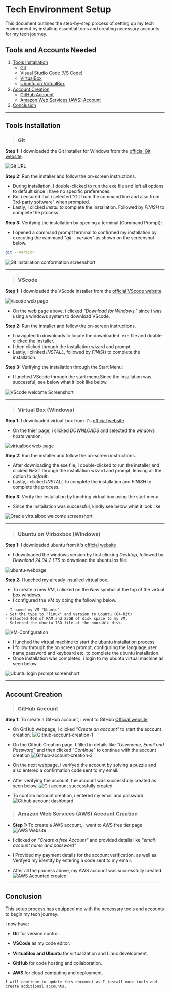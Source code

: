 # Tech Environment Setup

This document outlines the step-by-step process of setting up my tech environment by installing essential tools and creating necessary accounts for my tech journey.

## Tools and Accounts Needed
1. [Tools Installation](#tools-installation)
    - [Git](#git)
    - [Visual Studio Code (VS Code)](#vs-code)
    - [VirtualBox](#virtualbox)
    - [Ubuntu on VirtualBox](#ubuntu-on-virtualbox)
2. [Account Creation](#account-creation)
    - [GitHub Account](#github-account)
    - [Amazon Web Services (AWS) Account](#aws-account)
3. [Conclusion](#conclusion)

---

## Tools Installation

>### Git

**Step 1:** I downloaded the Git installer for Windows from the [official Git website](https://git-scm.com/). 

![Git URL](./img/Git-URL.png)

**Step 2:** Run the installer and follow the on-screen instructions. 

- During installation, I double-clicked to run the exe file and left all options to  default since i have no specific preferences.  
- But i ensured that i selected "Git from the command line and also from 3rd-party software" when prompted. 
- Lastly, I clicked  *install* to complete the installation. Followed by *FINISH* to complete the process

**Step 3:** Verifying the installation by opening a terminal (Command Prompt):

- I opened a command prompt terminal to confirmed my installation by executing the cammand "*git --version*" as shown on the screenshot below.
```bash
git --version
````
![Git installation conformation screenshort](./img/git-command-%20prompt.jpg)


---

> ### VScode

**Step 1:** I downloaded the VScode installer from the [official VScode website](https://code.visualstudio.com/).

![Vscode web page](./img/VScode-website.png)
- On the web page above, i clicked *"Download for Windows,"* since i was using a windows system to download VScode.

**Step 2:** Run the installer and follow the on-screen instructions.
- I navigated to downloads to locate the downloaded .exe file and double-clicked the installer.
- I then clicked through the installation wizard and prompt.
- Lastly, i clinked *INSTALL*, followed by *FINISH* to complete the installation.

**Step 3:** Verifying the installation through the Start Menu:  

- I lunched VScode through the start menu.Since the insallation was successful, see below what it look like below. 

![VScode welcome Screenshort](/img/VScode%20software.png)

---


>### Virtual Box (Windows)

**Step 1:** I downloaded virtual-box from it's [official website](https://www.virtualbox.org/wiki/Downloads)

- On the thier page, i clicked *DOWNLOADS* and selected the *windows hosts* version.

![virtualbox web-page](./img/Virtual-box-url(windows).jpg)

**Step 2:** Run the installer and follow the on-screen instructions.

- After downloading the exe file, i double-clicked to run the installer and clicked *NEXT* through the installation wizard and prompt, leaving all the option to *default*.
- Lastly, i clicked *INSTALL* to complete the installation and *FINISH* to complete the process.

**Step 3:** Verify the installation by lunching virtual box using the start menu:

- Since the installation was successful, kindly see below what it look like.

![Oracle virtualbox welcome screenshort](./img/Virtual-box-webpage.jpg)

___



> ### Ubuntu on Virboxbox (Windows)

**Step 1:** I downloaded ubuntu from it's [official website](https://ubuntu.com/download/desktop)

- I downloaded the windows version by first clicking *Desktop*, followed by *Download 24.04.2 LTS* to download the ubuntu.Ios file. 

![ubuntu-webpage](./img/ubuntu-webpage.jpg)



**Step 2:** I lunched my already installed virtual box.

- To create a new *VM*, i clicked on the *New* symbol at the top of the virtual box windows.
- I configured the *VM* by doing the following below.


```Vm configuration
- I named my VM "Ubuntu"
- Set the type to "linux" and version to Ubuntu (64-bit)
- Allocted 4GB of RAM and 25GB of disk space to my VM.
- Selected the ubuntu ISO file at the bootable disk.
```
![VM-Configuration](./img/VM-configuration.png)

- I lunched the virtual machine to start the ubuntu installation process.
- I follow through the on screen prompt, configuring the language,user name,password and keyboard etc. to complete the ubuntu installation.
- Once installation was completed, i login to my ubuntu virtual machine as seen below.

![Ubuntu login prompt screenshort](./img/ubuntu%20login%20prompt.png)



___
## Account Creation


> ### GitHub Account

**Step 1:** To create a GitHub account, i went to GitHub [Official website](https://github.com/login)

- On GitHub webpage, i clicked *"Create an account"* to start the account creation.
![Github-account-creation-1](./img/Github%20account%20creation-1.jpg)

- On the Github Creation page, I filled in details like *"Username, Email and Password"* and then clicked "*Continue*" to continue with the account creation
![Github-account-creation-2](./img/Github%20account%20creation-2.jpg)

- On the next webpage, i verifyed the account by solving a puzzle and also entered a confirmation code sent to my email.

- After verifying the account, the account was successfully created as seen below.
![Git account successfully created](./img/Github%20account%20creation%20successful.jpg)



- To confirm account creation, i entered my email and password.
![Github account dashboard](./img/Github%20account%20creation%20successful2.jpg)

> ### Amazon Web Services (AWS) Account Creation

- **Step 1:** To create a AWS account, i went to AWS free tier page ![AWS Website](./img/AWS%20free%20tier%20page.jpg)

- I clicked on *"Create a free Account"* and provided details like *"email, account name and password"* 

-  I Provided my payment details  for the account verification, as well as Verifyed my identity by entering a code sent to my email.

- After all the process above, my AWS account was successfully created.
![AWS Acounted created](./img/AWS%20account%20.png)

---
## Conclusion
This setup process has equipped me with the necessary tools and accounts to begin my tech journey. 

I now have:

- **Git** for version control.

- **VSCode** as my code editor.

- **VirtualBox and Ubuntu** for virtualization and Linux development.

- **GitHub** for code hosting and collaboration.

- **AWS** for cloud computing and deployment.

```
I will continue to update this document as I install more tools and create additional accounts.

